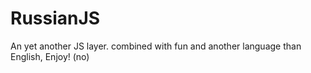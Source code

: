 # RussianJS
An yet another JS layer. combined with fun and another language than English, Enjoy! (no)
